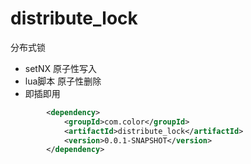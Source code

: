 # distribute_lock
分布式锁

- setNX 原子性写入
- lua脚本 原子性删除
- 即插即用

```xml
        <dependency>
            <groupId>com.color</groupId>
            <artifactId>distribute_lock</artifactId>
            <version>0.0.1-SNAPSHOT</version>
        </dependency>
```
